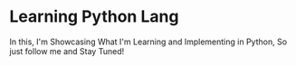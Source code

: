 # Learning Python Lang
In this, I'm Showcasing What I'm Learning and Implementing in Python, So just follow me and Stay Tuned!
